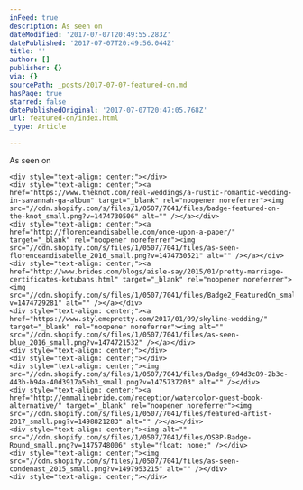 ```yaml
---
inFeed: true
description: As seen on
dateModified: '2017-07-07T20:49:55.283Z'
datePublished: '2017-07-07T20:49:56.044Z'
title: ''
author: []
publisher: {}
via: {}
sourcePath: _posts/2017-07-07-featured-on.md
hasPage: true
starred: false
datePublishedOriginal: '2017-07-07T20:47:05.768Z'
url: featured-on/index.html
_type: Article

---
```

As seen on

    <div style="text-align: center;"></div>
    <div style="text-align: center;"><a href="https://www.theknot.com/real-weddings/a-rustic-romantic-wedding-in-savannah-ga-album" target="_blank" rel="noopener noreferrer"><img src="//cdn.shopify.com/s/files/1/0507/7041/files/badge-featured-on-the-knot_small.png?v=1474730506" alt="" /></a></div>
    <div style="text-align: center;"><a href="http://florenceandisabelle.com/once-upon-a-paper/" target="_blank" rel="noopener noreferrer"><img src="//cdn.shopify.com/s/files/1/0507/7041/files/as-seen-florenceandisabelle_2016_small.png?v=1474730521" alt="" /></a></div>
    <div style="text-align: center;"><a href="http://www.brides.com/blogs/aisle-say/2015/01/pretty-marriage-certificates-ketubahs.html" target="_blank" rel="noopener noreferrer"><img src="//cdn.shopify.com/s/files/1/0507/7041/files/Badge2_FeaturedOn_small.png?v=1474729281" alt="" /></a></div>
    <div style="text-align: center;"><a href="https://www.stylemepretty.com/2017/01/09/skyline-wedding/" target="_blank" rel="noopener noreferrer"><img alt="" src="//cdn.shopify.com/s/files/1/0507/7041/files/as-seen-blue_2016_small.png?v=1474721532" /></a></div>
    <div style="text-align: center;"></div>
    <div style="text-align: center;"></div>
    <div style="text-align: center;"><img src="//cdn.shopify.com/s/files/1/0507/7041/files/Badge_694d3c89-2b3c-443b-b94a-40d3917a5eb3_small.png?v=1475737203" alt="" /></div>
    <div style="text-align: center;"><a href="http://emmalinebride.com/reception/watercolor-guest-book-alternative/" target="_blank" rel="noopener noreferrer"><img src="//cdn.shopify.com/s/files/1/0507/7041/files/featured-artist-2017_small.png?v=1498821283" alt="" /></a></div>
    <div style="text-align: center;"><img alt="" src="//cdn.shopify.com/s/files/1/0507/7041/files/OSBP-Badge-Round_small.png?v=1475748006" style="float: none;" /></div>
    <div style="text-align: center;"><img src="//cdn.shopify.com/s/files/1/0507/7041/files/as-seen-condenast_2015_small.png?v=1497953215" alt="" /></div>
    <div style="text-align: center;"></div>
